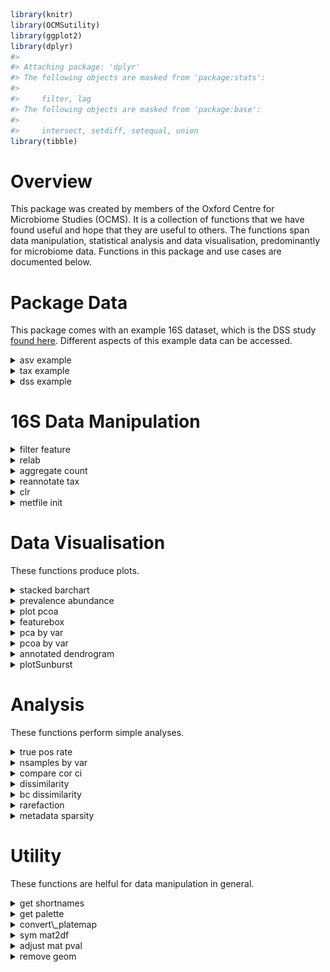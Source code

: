 ``` r
library(knitr)
library(OCMSutility)
library(ggplot2)
library(dplyr)
#> 
#> Attaching package: 'dplyr'
#> The following objects are masked from 'package:stats':
#> 
#>     filter, lag
#> The following objects are masked from 'package:base':
#> 
#>     intersect, setdiff, setequal, union
library(tibble)
```

# Overview

This package was created by members of the Oxford Centre for Microbiome
Studies (OCMS). It is a collection of functions that we have found
useful and hope that they are useful to others. The functions span data
manipulation, statistical analysis and data visualisation, predominantly
for microbiome data. Functions in this package and use cases are
documented below.

# Package Data

This package comes with an example 16S dataset, which is the DSS study
[found here](https://pmc.ncbi.nlm.nih.gov/articles/PMC6120875/).
Different aspects of this example data can be accessed.

<details>
<summary>
asv example
</summary>

## asv\_example

A dataframe with samples in columns, features in rows. First column is
`sequence`.

``` r
data(asv_example)

# 49 ASVs and 296 samples
dim(asv_example)
#> [1]  49 296
```

</details>
<details>
<summary>
tax example
</summary>

## tax\_example

A dataframe of taxonomic classification of ASVs in `asv_example`

``` r
data(tax_example)
#> Warning in data(tax_example): data set 'tax_example' not found

# 49 ASVs, with taxonomic levels in columns 
dim(tax_example)
#> [1] 49  7
colnames(tax_example)
#> [1] "sequence" "Phylum"   "Class"    "Order"    "Family"   "Genus"    "Species"
```

</details>
<details>
<summary>
dss example
</summary>

## dss\_example

A list of dataframes. Contains ASV count, ASV taxonomy, and metadata for
the DSS experiment. Dataframes are structured to be compatible with
`OCMSlooksy`

``` r
data(dss_example)

summary(dss_example)
#>                       Length Class      Mode
#> merged_abundance_id   26     data.frame list
#> merged_filter_summary  3     data.frame list
#> merged_qc_summary      3     data.frame list
#> merged_taxonomy       10     data.frame list
#> parameter_table        3     data.frame list
#> metadata              11     data.frame list
```

</details>

# 16S Data Manipulation

<details>
<summary>
filter feature
</summary>

## filter\_feature

Filters count table based on sequence abundance and prevalence. This
function returns several outputs that detail which features were
filtered out to help with quality control.

There are three methods by which sequences can be filtered. For all
three methods, the cut-off threshold is taken into consideration with
the prevalence of sequences across the samples\*. 1) ‘abs\_count’ refers
to read count.Sets the filter threshold at a specific read count, such
that a given sequence must be observed greater than or equal to the
cut-off count. 2) ‘percent\_sample’ refers to percent of sample total.
Looks at read counts as abundances relative to the sample total. This is
useful for when you want to keep features that make up at least x% in
your samples. 3) ‘percent\_dataset’ refers to percent of dataset total.
Looks at read counts as abundances relative to the dataset total. This
is useful for when you want to keep features that make up at least x% in
your dataset.

\*Sequence prevalence is calculated as the number of samples in which
sequence abundance is greater than or equal to the cut-off threshold.

Usage:

``` r
data(dss_example)

# put featureID as rownames
tax_df <- dss_example$merged_taxonomy
count_df <- dss_example$merged_abundance_id %>%
  column_to_rownames('featureID')
# set features in count tax to be in same order
count_df <- count_df[tax_df$featureID,]

filtered_ls <- filter_feature(count_df, tax_df, 'percent_sample', 0.001, 2)
#> Kept 303/734 (41.28%) features with read counts >= 0.001% with sample total read count in >= 2/25 (8%) samples
summary(filtered_ls)
#>             Length Class      Mode     
#> taxonomy      10   data.frame list     
#> filtered    7575   -none-     numeric  
#> p_agg         11   gg         list     
#> p_exp         11   gg         list     
#> feat_remove  431   -none-     character
#> feat_keep    303   -none-     character
#> msg            1   -none-     character
filtered_count <- filtered_ls$filtered
dim(filtered_count)
#> [1] 303  25
kable(head(filtered_count[,1:4]))
```

|        | 2DSS\_\_10 | 2DSS\_\_11 | 2DSS\_\_13 | 2DSS\_\_14 |
|:-------|-----------:|-----------:|-----------:|-----------:|
| ASV108 |  0.0005656 |  0.0012191 |  0.0000000 |  0.0000000 |
| ASV128 |  0.0018854 |  0.0000000 |  0.0051209 |  0.0000000 |
| ASV57  |  0.0066931 |  0.0000000 |  0.0000000 |  0.0000000 |
| ASV59  |  0.0004713 |  0.0010667 |  0.0011380 |  0.0000000 |
| ASV62  |  0.0005656 |  0.0740628 |  0.0008535 |  0.0005923 |
| ASV37  |  0.0029223 |  0.0000000 |  0.0000000 |  0.0000000 |

</details>
<details>
<summary>
relab
</summary>

## relab

This is a convenience function for converting counts into relative
abundance (expressed as a % of reads).

Usage:

``` r
# get example data
data(asv_example)

# rownames have to be features
asv_counts <- data.frame(asv_example[2:ncol(asv_example)], row.names=asv_example$sequence)

rel_abundance <- relab(asv_counts)
```

</details>
<details>
<summary>
aggregate count
</summary>

## aggregate\_count

Aggregates count on a given taxonomy level, providing an aggregated
count table and the corresponding taxonomy table. Both data frames are
returned in a list.

Notice that after aggregation, featureID is set to the taxonomy by which
aggregation was done, and all taxonomy levels below the aggregation
level are set to NA. The number of ASVs that were aggregated at each
taxon is recorded in the column `n_collapse`

Usage:

``` r
data(dss_example)
# featureID should be row names
feature_count <- dss_example$merged_abundance_id %>%
   tibble::column_to_rownames('featureID')

# cleanup sample names
colnames(feature_count) <- paste0('id', colnames(feature_count))
# taxonomy table must have columns 'Kingdom','Phylum',
# 'Class','Order','Family','Genus','Species'
# and feature IDs in rownames
feature_tax <- dss_example$merged_taxonomy

# set row order of count and tax tables to be the same
feature_count <- feature_count[feature_tax$featureID,]
aggregated_list <- aggregate_count(feature_count, feature_tax,
                                      aggregate_by = "Family")

summary(aggregated_list)
#>          Length Class      Mode
#> count_df 25     data.frame list
#> tax_df   11     data.frame list
knitr::kable(head(aggregated_list[['count_df']][,1:5]))
```

|                                | id2DSS\_\_10 | id2DSS\_\_11 | id2DSS\_\_13 | id2DSS\_\_14 | id2DSS\_\_16 |
|:-------------------------------|-------------:|-------------:|-------------:|-------------:|-------------:|
| Acidaminococcaceae             |           10 |            4 |            0 |            0 |            0 |
| Anaeroplasmataceae             |           60 |            0 |            7 |            0 |            0 |
| Bacteroidaceae                 |         1118 |         2921 |          262 |          256 |         1484 |
| Bifidobacteriaceae             |           12 |            0 |            0 |            0 |            0 |
| Burkholderiales incertae sedis |            0 |            0 |            0 |            9 |            5 |
| Clostridiaceae 1               |            0 |          428 |            0 |            0 |            0 |

``` r
knitr::kable(head(aggregated_list[['tax_df']]))
```

| featureID                      | sequence | Kingdom  | Phylum         | Class              | Order             | Family                         | Genus | Species | Taxon                                                                                                              | n\_collapse |
|:-------------------------------|:---------|:---------|:---------------|:-------------------|:------------------|:-------------------------------|:------|:--------|:-------------------------------------------------------------------------------------------------------------------|------------:|
| Acidaminococcaceae             | NA       | Bacteria | Firmicutes     | Negativicutes      | Selenomonadales   | Acidaminococcaceae             | NA    | NA      | k\_\_Bacteria;p\_\_Firmicutes;c\_\_Negativicutes;o\_\_Selenomonadales;f\_\_Acidaminococcaceae                      |           4 |
| Anaeroplasmataceae             | NA       | Bacteria | Tenericutes    | Mollicutes         | Anaeroplasmatales | Anaeroplasmataceae             | NA    | NA      | k\_\_Bacteria;p\_\_Tenericutes;c\_\_Mollicutes;o\_\_Anaeroplasmatales;f\_\_Anaeroplasmataceae                      |           2 |
| Bacteroidaceae                 | NA       | Bacteria | Bacteroidetes  | Bacteroidia        | Bacteroidales     | Bacteroidaceae                 | NA    | NA      | k\_\_Bacteria;p\_\_Bacteroidetes;c\_\_Bacteroidia;o\_\_Bacteroidales;f\_\_Bacteroidaceae                           |          39 |
| Bifidobacteriaceae             | NA       | Bacteria | Actinobacteria | Actinobacteria     | Bifidobacteriales | Bifidobacteriaceae             | NA    | NA      | k\_\_Bacteria;p\_\_Actinobacteria;c\_\_Actinobacteria;o\_\_Bifidobacteriales;f\_\_Bifidobacteriaceae               |           3 |
| Burkholderiales incertae sedis | NA       | Bacteria | Proteobacteria | Betaproteobacteria | Burkholderiales   | Burkholderiales incertae sedis | NA    | NA      | k\_\_Bacteria;p\_\_Proteobacteria;c\_\_Betaproteobacteria;o\_\_Burkholderiales;f\_\_Burkholderiales incertae sedis |           1 |
| Clostridiaceae 1               | NA       | Bacteria | Firmicutes     | Clostridia         | Clostridiales     | Clostridiaceae 1               | NA    | NA      | k\_\_Bacteria;p\_\_Firmicutes;c\_\_Clostridia;o\_\_Clostridiales;f\_\_Clostridiaceae 1                             |           6 |

</details>
<details>
<summary>
reannotate tax
</summary>

## reannotate\_tax

Reannotates taxonomy table so that “unclassfied” assignments include
higher level classifications. This helps preserve the biological meaning
of an unclassfied genus (as it could be classfied at the Family level).
The implications of this reannotation is illustrated using the following
example:

``` r
ex1 <- data.frame(ASV = paste0("ASV", 1:5),
                  Order = "order1",
                  Family = c(paste0("family", c(1,1,2,3)), 'unclassified'),
                  Genus = c("unclassified", 'genus1','unclassified','genus2',
                            "unclassified"),
                  read_count = 10)

knitr::kable(ex1)
```

| ASV  | Order  | Family       | Genus        | read\_count |
|:-----|:-------|:-------------|:-------------|------------:|
| ASV1 | order1 | family1      | unclassified |          10 |
| ASV2 | order1 | family1      | genus1       |          10 |
| ASV3 | order1 | family2      | unclassified |          10 |
| ASV4 | order1 | family3      | genus2       |          10 |
| ASV5 | order1 | unclassified | unclassified |          10 |

Analysing the example above at the genus level would result in 3 groups:
Genus1 (count 10), Genus2 (10), Unclassified (30)

If you modify your classification at the genus level to include
information from higher taxonomic orders, you would get:

``` r
ex2 <- ex1[,c('ASV','Order')]
ex2$Family <- c(paste0("family", c(1,1,2,3)), 'order1_unclassified')
ex2$Genus <- c('family1_unclassified','genus1','family2_unclassified','genus2',
               'order1_unclassified')
ex2$read_count <- 10

knitr::kable(ex2)
```

| ASV  | Order  | Family               | Genus                 | read\_count |
|:-----|:-------|:---------------------|:----------------------|------------:|
| ASV1 | order1 | family1              | family1\_unclassified |          10 |
| ASV2 | order1 | family1              | genus1                |          10 |
| ASV3 | order1 | family2              | family2\_unclassified |          10 |
| ASV4 | order1 | family3              | genus2                |          10 |
| ASV5 | order1 | order1\_unclassified | order1\_unclassified  |          10 |

Analysing at the genus level now would result in 5 groups: Genus1 (10),
Genus2 (10), Family1\_Unclassified (10), Family2\_Unclassified (10),
Order1\_Unclassified (10).

Usage:

``` r
# showing the dummy example
old_tax <- ex1[,2:4]
old_tax$Kingdom <- 'kingdom1'
old_tax$Phylum <- 'phylum1'
old_tax$Class <- 'class1'
old_tax$Species <- 'unclassified'

old_tax <- old_tax[, c('Kingdom','Phylum','Class','Order','Family','Genus','Species')]
old_tax[old_tax == 'unclassified'] <- NA
knitr::kable(old_tax)
```

| Kingdom  | Phylum  | Class  | Order  | Family  | Genus  | Species |
|:---------|:--------|:-------|:-------|:--------|:-------|:--------|
| kingdom1 | phylum1 | class1 | order1 | family1 | NA     | NA      |
| kingdom1 | phylum1 | class1 | order1 | family1 | genus1 | NA      |
| kingdom1 | phylum1 | class1 | order1 | family2 | NA     | NA      |
| kingdom1 | phylum1 | class1 | order1 | family3 | genus2 | NA      |
| kingdom1 | phylum1 | class1 | order1 | NA      | NA     | NA      |

``` r
new_tax <- reannotate_tax(old_tax)
knitr::kable(new_tax)
```

| Kingdom  | Phylum  | Class  | Order  | Family               | Genus                 | Species               |
|:---------|:--------|:-------|:-------|:---------------------|:----------------------|:----------------------|
| kingdom1 | phylum1 | class1 | order1 | family1              | family1\_unclassified | family1\_unclassified |
| kingdom1 | phylum1 | class1 | order1 | family1              | genus1                | genus1\_unclassified  |
| kingdom1 | phylum1 | class1 | order1 | family2              | family2\_unclassified | family2\_unclassified |
| kingdom1 | phylum1 | class1 | order1 | family3              | genus2                | genus2\_unclassified  |
| kingdom1 | phylum1 | class1 | order1 | order1\_unclassified | order1\_unclassified  | order1\_unclassified  |

``` r
# try with example data
data(asv_example)

# adding Kingdom column; removing sequence column because don't need asv IDs in this example
old_tax <- tax_example
colnames(old_tax)[1] <- 'Kingdom'
old_tax$Kingdom <- 'Bacteria'
knitr::kable(head(old_tax))
```

| Kingdom  | Phylum         | Class              | Order           | Family             | Genus            | Species                              |
|:---------|:---------------|:-------------------|:----------------|:-------------------|:-----------------|:-------------------------------------|
| Bacteria | Firmicutes     | Negativicutes      | Selenomonadales | Acidaminococcaceae | Acidaminococcus  | Acidaminococcus\_intestini(AF473835) |
| Bacteria | Bacteroidetes  | Bacteroidia        | Bacteroidales   | Prevotellaceae     | Prevotella       | NA                                   |
| Bacteria | Firmicutes     | Negativicutes      | Selenomonadales | Veillonellaceae    | Dialister        | Dialister\_invisus(AY162469)         |
| Bacteria | Bacteroidetes  | Bacteroidia        | Bacteroidales   | Prevotellaceae     | Prevotella       | NA                                   |
| Bacteria | Proteobacteria | Betaproteobacteria | Burkholderiales | Sutterellaceae     | Sutterella       | NA                                   |
| Bacteria | Firmicutes     | Clostridia         | Clostridiales   | Lachnospiraceae    | Clostridium XlVa | NA                                   |

``` r
new_tax <- reannotate_tax(old_tax)
knitr::kable(head(new_tax))
```

| Kingdom  | Phylum         | Class              | Order           | Family             | Genus            | Species                              |
|:---------|:---------------|:-------------------|:----------------|:-------------------|:-----------------|:-------------------------------------|
| Bacteria | Firmicutes     | Negativicutes      | Selenomonadales | Acidaminococcaceae | Acidaminococcus  | Acidaminococcus\_intestini(AF473835) |
| Bacteria | Bacteroidetes  | Bacteroidia        | Bacteroidales   | Prevotellaceae     | Prevotella       | Prevotella\_unclassified             |
| Bacteria | Firmicutes     | Negativicutes      | Selenomonadales | Veillonellaceae    | Dialister        | Dialister\_invisus(AY162469)         |
| Bacteria | Bacteroidetes  | Bacteroidia        | Bacteroidales   | Prevotellaceae     | Prevotella       | Prevotella\_unclassified             |
| Bacteria | Proteobacteria | Betaproteobacteria | Burkholderiales | Sutterellaceae     | Sutterella       | Sutterella\_unclassified             |
| Bacteria | Firmicutes     | Clostridia         | Clostridiales   | Lachnospiraceae    | Clostridium XlVa | Clostridium XlVa\_unclassified       |

</details>
<details>
<summary>
clr
</summary>

## clr

clr uses the
[ALDEx2](https://www.bioconductor.org/packages/release/bioc/html/ALDEx2.html)
package to perform centred log-ratio transformation on a count matrix
from for example 16S rRNA profiling.

Usage:

``` r
# rownames have to be features
asv_counts <- data.frame(asv_example[2:ncol(asv_example)], row.names=asv_example$sequence)

clr_transformed <- clr(count_dataframe = asv_counts, return_as_dataframe = TRUE)
#> conditions vector supplied
#> multicore environment is is OK -- using the BiocParallel package
#> computing center with all features

# returns data frame with transformed abundance estamtes with imputed zeroes
class(clr_transformed)
#> [1] "data.frame"
dim(clr_transformed)
#> [1]  49 295
```

This will return a data frame with transformed abundance estimates (most
common use case). It is also possible to return the ALDEx2 object
instead.

``` r
clr_transformed <- clr(count_dataframe = asv_counts, return_as_dataframe = FALSE)
#> conditions vector supplied
#> multicore environment is is OK -- using the BiocParallel package
#> computing center with all features

# returns ALDEx2 object
class(clr_transformed)
#> [1] "aldex.clr"
#> attr(,"package")
#> [1] "ALDEx2"
```

</details>
<details>
<summary>
metfile init
</summary>

## metfile\_init

This helper function initiates a metadata table that is compatible with
`OCMSlooksy`.

Usage: This function takes the database file returned from
[`ocms_16s dada2_pipeline build_db`](https://ocms-16s.readthedocs.io/en/latest/).

`db_file` is the rsqlite database file `out_dir` output directory.
default `NULL` so no output file written. `ref_table` name of table in
the database from which `sampleID` is generated. defaults NULL which
uses `merged_abundance_id` (the count table) to get sampleID `id_orient`
indicates orientation of sampleID in `ref_table` in rows or in columns.
options are `row` or `col` `dummy` allows you to make a dummy column of
NAs

``` r
db_file <- "/path/to/db/file"
met <- metfile_init(db_file, dummy = "Group")
```

</details>

# Data Visualisation

These functions produce plots.

<details>
<summary>
stacked barchart
</summary>

## stacked\_barchart

A simple but common visualisation of taxonomic composition across
samples. The function will plot the top\_n taxa based on ranking of
average relative abundance across all samples. Returns a list with
“data” and “plot” so you can use the data for more custom plots if you
wish.

``` r
# family counts from before
counts <- aggregated_list[['count_df']]
rel_abundance <- relab(counts)

# get rid of family == NA
rel_abundance <- rel_abundance[rownames(rel_abundance) != "NA",]
stacked <- stacked_barchart(rel_abundance, top_n = 10)
#> Using Group.1, Taxon as id variables

stacked$plot
```

![](vignettes/OCMSutility_files/figure-markdown_strict/stacked%20barchart-1.png)

</details>
<details>
<summary>
prevalence abundance
</summary>

## prevalence\_abundance

It is useful to get an idea of how prevalent each taxon is and where it
falls in terms of relative abundance across samples. This can help with
determining filtering parameters for example. This function takes a
relative abundance matrix and calculates the prevalence of each taxon
and the mean realtive abundance across all samples. It returns a list of
two objects, “data” and “plot”.

Usage:

``` r
# use the rel_abundance table as in stacked_barchart
prev_abund <- prevalence_abundance(rel_abundance)

# the data
knitr::kable(head(prev_abund$data))
```

``` r
# the plot
prev_abund$plot
#> NULL
```

</details>
<details>
<summary>
plot pcoa
</summary>

## plot\_pcoa

This is a simple PCoA function that colours all points by one metadata
variable. It can be helpful to visualise metadata variables
independently when assessing potential confounding metadtaa factors.

Usage:

``` r
data(dss_example)
met_df <- dss_example$metadata

count_df <- dss_example$merged_abundance_id %>%
  column_to_rownames('featureID')
count_df <- count_df[,met_df$sampleID]
relab <- relab(count_df)

iter_var <- c('Genotype','Phenotype')
plist <- list()
for(i in iter_var) {
  plist[[i]] <- plot_pcoa(relab, met_df, colour = i)
}

plist[[1]]
```

![](vignettes/OCMSutility_files/figure-markdown_strict/plot_pcoa-1.png)

``` r
plist[[2]]
```

![](vignettes/OCMSutility_files/figure-markdown_strict/plot_pcoa-2.png)

This function helps plot PCA score plots. It returns a list of the
original data, the PCA result and the ggplot. All dataframes are
returned in such a way that that ggplot produced can be modified with
additional geom layers.

Usage:

``` r
# get example data
data(asv_example)

# rownames have to be features
asv_counts <- data.frame(asv_example[2:ncol(asv_example)], row.names=asv_example$sequence)

asv_transformed <- clr(count_dataframe = asv_counts, return_as_dataframe = TRUE)
#> conditions vector supplied
#> multicore environment is is OK -- using the BiocParallel package
#> computing center with all features

# generate some random metadata for the 295 samples - 5 time points with each individual
# having a data point at each time point
metadata <- data.frame(Timepoint = c(rep("Time 1", 59),
                                     rep("Time 2", 59),
                                     rep("Time 3", 59),
                                     rep("Time 4", 59),
                                     rep("Time 5", 59)),
                       Individual = as.character(c(rep(c(1:59), 5))),
                       row.names=colnames(asv_transformed),
                       stringsAsFactors = FALSE)
metadata$ID <- rownames(metadata)

pca_result <- prcomp(t(asv_transformed), scale = TRUE)
plot_data <- plot_pca(pca_result, metadata, colourby='Timepoint')

plot_data$p
```

![](vignettes/OCMSutility_files/figure-markdown_strict/plot_pca-1.png)

``` r
# modify default plot
add_meta <- merge(plot_data$pdata, metadata, by = 'row.names' )
col_val <- get_palette(5, "Set3")
p <- plot_data$p +
  scale_colour_manual(values = col_val) + # pick own colours
  scale_shape_manual(values=21, guide = FALSE) + # change shape and remove from legend
  geom_text(data = add_meta, aes(x = PC1, y = PC2, label = ID)) # add text label
#> Scale for colour is already present.
#> Adding another scale for colour, which will replace the existing scale.
p
#> Warning: The `guide` argument in `scale_*()` cannot be `FALSE`. This was deprecated in ggplot2 3.3.4.
#> i Please use "none" instead.
#> i The deprecated feature was likely used in the OCMSutility package.
#>   Please report the issue to the authors.
#> This warning is displayed once every 8 hours.
#> Call `lifecycle::last_lifecycle_warnings()` to see where this warning was generated.
```

![](vignettes/OCMSutility_files/figure-markdown_strict/plot_pca-2.png)

</details>
<details>
<summary>
featurebox
</summary>

## featurebox

This function takes a matrix of abudnances from RNA-seq or microbiome
data along with a metadata dataframe and produces a boxplot for a
feature(s) of interest. The main use for this function is to plot
abundance estimates grouping by variable of interest.

Usage:

``` r
# get example data
data(asv_example)

# rownames have to be features
asv_counts <- data.frame(asv_example[2:ncol(asv_example)], row.names=asv_example$sequence)

# for plotting purposes we would transform the data e.g. clr
asv_clr <- clr(asv_counts)
#> conditions vector supplied
#> multicore environment is is OK -- using the BiocParallel package
#> computing center with all features

# generate some random metadata for the 295 samples - 5 groups for example
metadata <- data.frame(Group = c(rep("Group 1", 59),
                                 rep("Group 2", 59),
                                 rep("Group 3", 59),
                                 rep("Group 4", 59),
                                 rep("Group 5", 59)),
                                 row.names=colnames(asv_clr))

# produce boxplot of random 4 features as an example grouping by Group variable
features <- sample(rownames(asv_clr), size=4)
featurebox(abundance_matrix=asv_clr, metadata=metadata, features=features, group_by="Group")
#> Using feature as id variables
#> Warning: Use of `mat.m$covariate` is discouraged.
#> i Use `covariate` instead.
#> Use of `mat.m$covariate` is discouraged.
#> i Use `covariate` instead.
```

![](vignettes/OCMSutility_files/figure-markdown_strict/featurebox-1.png)

The default palettes used are “Set2”, “Set3” and “Set4”, and the result
will depend on the number of colours you need. You can change the
colours if you like by adding manual scale:

``` r
featurebox(abundance_matrix=asv_clr, metadata=metadata, features=features, group_by="Group") +
  scale_colour_manual(values=getPalette(n=5, palette="Set1"))
#> Using feature as id variables
#> Scale for colour is already present.
#> Adding another scale for colour, which will replace the existing scale.
#> Warning: Use of `mat.m$covariate` is discouraged.
#> i Use `covariate` instead.
#> Use of `mat.m$covariate` is discouraged.
#> i Use `covariate` instead.
```

![](vignettes/OCMSutility_files/figure-markdown_strict/featurebox_colour-1.png)

</details>
<details>
<summary>
pca by var
</summary>

## pca\_by\_var

This function overlays numeric metadata variables onto a PCA score plot,
which can be useful during exploratory analysis where you want to see
how different metadata variables map onto a PCA plot. This function
produces a named list of plots, where the first plot is the score/biplot
and subsequent plots are the same PCA plot but colour coded by a given
metadata variable. Metadata variables can be numeric, character, or
factors.

``` r
set.seed(1)
data(dss_example)

# samples in rows
ddata <- dss_example$merged_abundance_id[,2:26]
rownames(ddata) <- dss_example$merged_abundance_id[,1]
ddata <- as.data.frame(t(ddata))
mdata <- dss_example$metadata
mdata <- mdata[match(rownames(ddata), mdata$sampleID),]

# creating some dummy metadata variable
mdata$var1 <- rep(rnorm(5, 25, 3), each=5)
mdata$var2 <- rep(rnorm(5, 3, 0.5), 5)
mdata$var3 <- as.factor(rep(letters[1:5], each=5))
mdata <- mdata[,c('Phenotype','var1','var2','var3')]
p_list <- pca_by_var(ddata, mdata)

# biplot
p_list$main_pca
```

![](vignettes/OCMSutility_files/figure-markdown_strict/pca_by_var-1.png)

``` r
# pca with metadata variables overlayed
p_list$Phenotype
```

![](vignettes/OCMSutility_files/figure-markdown_strict/pca_by_var-2.png)

``` r
p_list$var1
```

![](vignettes/OCMSutility_files/figure-markdown_strict/pca_by_var-3.png)

``` r
p_list$var2
```

![](vignettes/OCMSutility_files/figure-markdown_strict/pca_by_var-4.png)

``` r
p_list$var3
```

![](vignettes/OCMSutility_files/figure-markdown_strict/pca_by_var-5.png)

``` r
# can use cowplot::plot_grid to put all plots into one
cowplot::plot_grid(plotlist=list(p_list$Phenotype, p_list$var1, p_list$var2, p_list$var3))
```

![](vignettes/OCMSutility_files/figure-markdown_strict/pca_by_var-6.png)

</details>
<details>
<summary>
pcoa by var
</summary>

## pcoa\_by\_var

This function overlays numeric metadata variables onto a PCoA score
plot, which can be useful during exploratory analysis where you want to
see how different metadata variables map onto a PCoA plot. This function
produces a named list of plots, where the first plot is the plain PCoA
and subsequent plots are the same PCoA plot but colour coded by a given
metadata variable. Metadata variables can be numeric, character, or
factors, but confidence interval ellipses will only be drawn for
categorical variables.

``` r
set.seed(1)
data(dss_example)
ddata <- dss_example$merged_abundance_id[,2:26]
rownames(ddata) <- dss_example$merged_abundance_id[,1]
ddata <- as.data.frame(t(relab(ddata)))

mdata <- dss_example$metadata
mdata <- mdata[match(rownames(ddata), mdata$sampleID),]

# creating some dummy metadata variable
mdata$var1 <- rnorm(25, 0.5, 3)
mdata$var2 <- rep(LETTERS[21:25], 5)
mdata$var3 <- as.factor(rep(letters[1:5], each=5))
mdata <- mdata[,c('Phenotype','var1','var2','var3')]
p_list <- pcoa_by_var(ddata, mdata, method='bray')

# pcoa
p_list$main_pcoa
```

![](vignettes/OCMSutility_files/figure-markdown_strict/pcoa_by_var-1.png)

``` r
# pcoa with metadata variables overlayed. no ellipses draw when variables are numeric
p_list$Phenotype
```

![](vignettes/OCMSutility_files/figure-markdown_strict/pcoa_by_var-2.png)

``` r
p_list$var1
```

![](vignettes/OCMSutility_files/figure-markdown_strict/pcoa_by_var-3.png)

``` r
p_list$var2
```

![](vignettes/OCMSutility_files/figure-markdown_strict/pcoa_by_var-4.png)

``` r
p_list$var3
```

![](vignettes/OCMSutility_files/figure-markdown_strict/pcoa_by_var-5.png)

``` r
# can use cowplot::plot_grid to put all plots into one
cowplot::plot_grid(plotlist=list(p_list$Phenotype, p_list$var1, p_list$var2, p_list$var3))
```

![](vignettes/OCMSutility_files/figure-markdown_strict/pcoa_by_var-6.png)

</details>
<details>
<summary>
annotated dendrogram
</summary>

## annotated\_dendrogram

This produces an annotated dendrogram showing heirarchical clustering
based on a distance matrix. This is helpful for visualizing how
different metadata variables map onto sample clustering. This is
equivalent to the annotation bars on a heatmap, but without the heatmap
values.

``` r
set.seed(1)
# get relative abundance data
data(dss_example)
ddata <- dss_example$merged_abundance_id[,2:26]
rownames(ddata) <- dss_example$merged_abundance_id[,1]
ddata <- t(OCMSutility::relab(ddata))
# distance matrix
mydist <- vegan::vegdist(ddata, method='bray')
# metdata variable
mdata <- dss_example$metadata
mdata <- mdata[,c('sampleID','Genotype','Phenotype')]
annotated_dendrogram(mydist, mdata, 'sampleID')
```

![](vignettes/OCMSutility_files/figure-markdown_strict/annotated-dendrogram-1.png)

``` r
# custom colours
col_geno <- RColorBrewer::brewer.pal(9, "Paired")[1:2]
names(col_geno) <- c('Genotype:WT','Genotype:KO')
col_phen <- RColorBrewer::brewer.pal(9, "Paired")[3:4]
names(col_phen) <- c('Phenotype:water','Phenotype:DSS')
annotated_dendrogram(mydist, mdata, 'sampleID', pal=c(col_geno, col_phen))
```

![](vignettes/OCMSutility_files/figure-markdown_strict/annotated-dendrogram-2.png)
</details>
<details>
<summary>
plotSunburst
</summary>

## plotSunburst

This function has been moved to be an internal function, and the
`sunburstR` has been removed as a dependency (is now a suggested
package). This change has come about due to lack of use and an effort to
reduce the dependency overhead of the package. The funciton is still
accessible with `OCMSutility:::plotSunburst`

Creates interactive sunburst plot based on taxonomy. The sunburst plot
can show areas based on relative abundance or based on the number of
taxa at a given taxonomic level.

You specify a palette for each Phylum, where values are the colour
palette to use and name is the corresponding phylum
(e.g.`c('Bacteroidetes' = 'Oranges', 'Firmicutes' = 'Greens')`).
Palettes should be from
[rColorBrewer](https://www.r-graph-gallery.com/38-rcolorbrewers-palettes.html).
If the number of palettes specified doesn’t include all phyla in the tax
table, only the specified ones will be coloured and the rest will be in
grey. If palettes is set to NULL, the default colours selected by
`sunbrustR` will be used.

Additionally the `highlight` parameter can be used to highlight a
specific taxon at any taxonomic level and the ones that are not
specified will be coloured as grey.
e.g. `list("Family"=c("Enterococcaceae","Ruminacoccaceae")`. This is
applied after palettes is used to colour by phylum if palettes argument
is specified so you can use the `palettes` argument to choose your
colour and all taxa not specified by `hightlight` are set to grey.

Note: NAs in the taxonomy table cause colouring to be assigned in
unexpected order so it is best to use `reannotate_tax` to apply a
taxonomy roll-down and remove all NAs.
[sunburstR](https://github.com/timelyportfolio/sunburstR) uses hyphens
(`-`) to distinguish taxonomic levels so any hyphens in the taxonomy
name will be interpreted as two separate levels. Therefore, all hyphens
are silently and automatically removed from taxonomy names

``` r
data("dss_example")
# set count feature ids as rownames
count_df <- dss_example$merged_abundance_id %>%
  column_to_rownames('featureID')

# clean up some sample names
colnames(count_df) <- paste0('id', colnames(count_df))
tax_df <- dss_example$merged_taxonomy

# aggregate counts
agg_gen <- aggregate_count(count_df[tax_df$featureID,], tax_df, "Genus")
count_genus <- agg_gen$count_df

# reannotate taxonomy
tax_genus <- reannotate_tax(agg_gen$tax_df)

relab <- relab(count_genus)

# color specific phyla
# plotSunburst(relab = NULL, tax = tax_genus,  
#              palettes = c("Proteobacteria" = "Oranges",
#                           "Bacteroidetes" = "Greens"))
# color specific phyla taking into account of relative abundance
# plotSunburst(relab = relab, tax = tax_genus,  
#              palettes = c("Proteobacteria" = "Oranges", "Bacteroidetes" = "Greens"))

# highlight specific genera
# plotSunburst(relab = relab, tax = tax_genus, 
#              palettes = c("Bacteroidetes" = "Greens",'Firmicutes'='Blues'), 
#              highlight = list("Genus" = c("Bacteroides",'Clostridium XlVa')))
```

</details>

# Analysis

These functions perform simple analyses.

<details>
<summary>
true pos rate
</summary>

## true\_pos\_rate

Calculate rate of true positives in positive control standards. Used in
OCMS\_zymobioimcs report.

Usage:

``` r
# this would be better exemplified with actual std data rather than the example samples
data("dss_example")
data(zymobiomics)

# set count feature ids as rownames
count_df <- dss_example$merged_abundance_id %>%
  column_to_rownames('featureID')

# clean up some sample names
colnames(count_df) <- paste0('id', colnames(count_df))
tax_df <- dss_example$merged_taxonomy

# aggregate counts
agg_gen <- aggregate_count(count_df[tax_df$featureID,], tax_df, "Genus")
genus_relab <- relab(agg_gen$count_df)

true_pos_result <- true_pos_rate(relab=genus_relab,
                                    annotations=zymobiomics$anno_ncbi_16s,
                                    level='genus', cutoff=0.01)

# plot true pos rate
p <- ggplot(true_pos_result,
            aes(x=rank, y=true.pos.rate, colour=label, group=sample)) +
  geom_point() +
  theme_bw() +
  ylab("TP / (TP + FP)") +
  scale_colour_manual(values=c("grey", "purple")) +
  facet_wrap(~sample, scale="free")

p
```

![](vignettes/OCMSutility_files/figure-markdown_strict/true_pos_rate-1.png)

</details>
<details>
<summary>
nsamples by var
</summary>

## nsample\_by\_var

This function counts the number of samples for each individual for a
given metadata variable. This is useful in time course data when you
want to check how complete the metadata variables are. This is
complementary to `metadata_sparsity`, which tells you which gives
information on missing values, while `nsample_by_var` gives information
on the available metadata.

Usage:

Takes in a dataframe where samples are in rows and metadata variables
are in columns. Providing the identifier column and the metadata
variables to tally, the function returns a tally of the number of non-NA
samples for each identifier for a given metadata variable.

In the example below, we have 25 patients, each with 4 time point
samples, and three metadata variables.

``` r
df <- data.frame(sample_id = paste0("sample", 1:100),
                patient_id = rep(LETTERS[1:25], 4),
                var1 = sample(c(rnorm(30, 10, 0.5), rnorm(40, 25, 2),
                                rep(NA, 30)), 100),
                var2 = sample(c(rnorm(65, 0.5, 0.01),
                                rep(0, 20),
rep(NA, 15)), 100),
                var3 = sample(c(letters[1:5], NA), 100, replace=TRUE))

nsample_by_var(df, 'patient_id', c('var1','var2','var3'))
#>    patient_id var1 var2 var3
#> 1           A    3    3    4
#> 2           B    3    4    3
#> 3           C    2    4    3
#> 4           D    2    4    2
#> 5           E    3    4    3
#> 6           F    2    3    4
#> 7           G    3    4    4
#> 8           H    1    3    3
#> 9           I    1    2    3
#> 10          J    4    4    3
#> 11          K    3    4    4
#> 12          L    4    3    2
#> 13          M    3    2    4
#> 14          N    1    4    3
#> 15          O    3    4    4
#> 16          P    3    3    3
#> 17          Q    3    3    3
#> 18          R    4    4    4
#> 19          S    4    3    4
#> 20          T    4    3    1
#> 21          U    4    4    3
#> 22          V    3    2    3
#> 23          W    2    3    4
#> 24          X    2    4    4
#> 25          Y    3    4    4
```

</details>
<details>
<summary>
compare cor ci
</summary>

## compare\_cor\_ci

Performs pairwise correlations of features with adjusted p-values.
Correlations and confidence intervals calculated for each sample group.

Usage:

``` r
# load example data
data(dss_example)

# subset features, features in columns
feat_mat <- dss_example$merged_abundance_id[1:6,2:26]
rownames(feat_mat) <- dss_example$merged_abundance_id[1:6,1]
feat_mat <- t(feat_mat)

# metadata in same order
met_df <- dss_example$metadata
met_df <- met_df[match(rownames(feat_mat), met_df$sampleID),]
compare_cor_ci(feat_mat, met_df$Phenotype)
#> Warning in cor(x, use = use, method = method): the standard deviation is zero
#>       x    y group  n           r          p     p.adj    lower_ci  upper_ci
#> 1  ASV1 ASV2   DSS 13          NA         NA        NA          NA        NA
#> 2  ASV1 ASV3   DSS 13 -0.17292227 0.57211293 0.8796790 -0.66093523 0.4178774
#> 3  ASV1 ASV4   DSS 13 -0.34430158 0.94229442 0.7479965 -0.75252840 0.2550722
#> 4  ASV1 ASV5   DSS 13 -0.02232353         NA 0.9422944 -0.56634285 0.5352453
#> 5  ASV1 ASV6   DSS 13          NA 0.58645268        NA          NA        NA
#> 6  ASV2 ASV3   DSS 13          NA 0.24933216        NA          NA        NA
#> 7  ASV2 ASV4   DSS 13          NA         NA        NA          NA        NA
#> 8  ASV2 ASV5   DSS 13          NA         NA        NA          NA        NA
#> 9  ASV2 ASV6   DSS 13          NA         NA        NA          NA        NA
#> 10 ASV3 ASV4   DSS 13  0.49936118         NA 0.4939076 -0.07121951 0.8237103
#> 11 ASV3 ASV5   DSS 13  0.16659937         NA 0.8796790 -0.42323641 0.6572529
#> 12 ASV3 ASV6   DSS 13          NA 0.81852228        NA          NA        NA
#> 13 ASV4 ASV5   DSS 13 -0.07067946 0.08231793 0.9422944 -0.59836252 0.4997685
#> 14 ASV4 ASV6   DSS 13          NA         NA        NA          NA        NA
#> 15 ASV5 ASV6   DSS 13          NA         NA        NA          NA        NA
#> 16 ASV1 ASV2 water 12  0.18564204 0.56349873 0.8193311 -0.43455744 0.6864130
#> 17 ASV1 ASV3 water 12  0.08650613 0.78922369 0.8455968 -0.51285678 0.6291719
#> 18 ASV1 ASV4 water 12  0.13702012 0.03866202 0.8193311 -0.47416823 0.6590932
#> 19 ASV1 ASV5 water 12  0.60121866 0.69985094 0.2899652  0.04170797 0.8736692
#> 20 ASV1 ASV6 water 12  0.12008510 0.14872901 0.8193311 -0.48740718 0.6492428
#> 21 ASV2 ASV3 water 12 -0.04731533 0.67110167 0.8839068 -0.60479416 0.5412845
#> 22 ASV2 ASV4 water 12 -0.12450292 0.71008691 0.8193311 -0.65182972 0.4839803
#> 23 ASV2 ASV5 water 12  0.25704233 0.41994958 0.8193311 -0.37168987 0.7241234
#> 24 ASV2 ASV6 water 12  0.12330163 0.01030401 0.8193311 -0.48491396 0.6511275
#> 25 ASV3 ASV4 water 12 -0.18837193 0.88390679 0.8193311 -0.68790611 0.4322600
#> 26 ASV3 ASV5 water 12  0.44347367 0.70262984 0.7436451 -0.17495605 0.8109741
#> 27 ASV3 ASV6 water 12  0.70591564 0.54824959 0.1545601  0.22191935 0.9108202
#> 28 ASV4 ASV5 water 12  0.19281163 0.55767227 0.8193311 -0.42850631 0.6903254
#> 29 ASV4 ASV6 water 12 -0.29445657 0.35286181 0.8193311 -0.74282830 0.3362712
#> 30 ASV5 ASV6 water 12  0.36129770 0.24854130 0.8193311 -0.26821893 0.7745888
```

</details>
<details>
<summary>
dissimilarity
</summary>

## dissimilarity

This function is bested used for repeated measures data. The purpose of
this function is to determine dissimilarity between samples using
Bray-Curtis dissimilarity. This is typically done if you want to compare
dissimilarity between groups or compare within-individual dissimilarity
with between-individual similarity where you have multiple samples per
individual. The function takes a relative abundance matrix and relevant
metadata as input and outputs a data frame with Bray-Curtis
dissimilarity measure that can be plotted. Below is an example where
this may be of use.

Usage:

``` r
# get example data
data(asv_example)

# rownames have to be features
asv_counts <- data.frame(asv_example[2:ncol(asv_example)], row.names=asv_example$sequence)

asv_relab <- relab(asv_counts)

# generate some random metadata for the 295 samples - 5 time points with each individual
# having a data point at each time point
metadata <- data.frame(Timepoint = c(rep("Time 1", 59),
                                     rep("Time 2", 59),
                                     rep("Time 3", 59),
                                     rep("Time 4", 59),
                                     rep("Time 5", 59)),
                       Individual = as.character(c(rep(c(1:59), 5))),
                       row.names=colnames(asv_relab),
                       stringsAsFactors = FALSE)

# remove samples with NA
asv_relab <- asv_relab[,!(is.na(colSums(asv_relab)))]

# make sure they are the same
metadata <- metadata[colnames(asv_relab),]

# ask the question - Are individuals more similar to each other than samples are within timepoints?

# within-individual dissimilarity
within_diss <- dissimilarity(asv_relab, metadata=metadata, individual_variable = "Individual", method="within")

knitr::kable(head(within_diss))
```

| dissimilarity | method            |
|--------------:|:------------------|
|     0.7080197 | Within-individual |
|     0.8067290 | Within-individual |
|     0.8098117 | Within-individual |
|     0.8455110 | Within-individual |
|     0.5200789 | Within-individual |
|     0.9769913 | Within-individual |

``` r
# between-individual dissimilarity at timpoint 1
metadata_t1 <- metadata[metadata$Timepoint == "Time 1",]
asv_relab_t1 <- asv_relab[,rownames(metadata_t1)]
between_diss <- dissimilarity(asv_relab_t1, metadata=metadata_t1, method="between")
#> using method=between, make sure there is only one sample per individual

knitr::kable(head(between_diss))
```

| dissimilarity | method             |
|--------------:|:-------------------|
|     0.8130555 | Between-individual |
|     0.8108123 | Between-individual |
|     0.8153680 | Between-individual |
|     0.8027017 | Between-individual |
|     0.9662146 | Between-individual |
|     0.8061727 | Between-individual |

``` r
# we can then combine and plot them
diss <- bind_rows(within_diss, between_diss)
ggplot(diss, aes(x=method, y=dissimilarity)) +
  geom_violin() +
  xlab("Dissimilarity type") +
  ylab("Bray-Curtis dissimilarity") +
  theme_bw()
```

![](vignettes/OCMSutility_files/figure-markdown_strict/dissimilarity-1.png)

</details>
<details>
<summary>
bc dissimilarity
</summary>

## bcdissimilarity

Useful for measuring sample dissimilarity using Bray-Curtis distances.
You can supply a metadata variable to assign comparisons as either
within-group or between group. This is useful when assessing the within
group dissimilarity (either as a whole, or for each individual group)
compared to between group dissimilarity. This function differs from
`dissimilarity` in that this can be applied to non-repeated measures
data.

If within/between group assignments are not necessary, set `var=NULL`

This function returns a list:

-   `bc_df` long dataframe of dissimilarity scores respective metadata
    of the comparison
-   `bc_dist` symmetrical matrix of Bray-Curtis distances

``` r
data(dss_example)
count_table <- dss_example$merged_abundance_id %>% column_to_rownames('featureID')
relab_table <- relab(count_table)
met_table <- dss_example$metadata

# bray curtis for one metadata variable
bc_result <- bcdissimilarity(relab_table, met_table, 'sampleID','Phenotype')
pdata <- bc_result$bc_df
p_phen <- ggplot(pdata, aes(x=value, y=dist)) +
  geom_violin() +
  theme_bw(14) +
  ylab('Bray-Curtis Dissimilarity') +
  xlab('Phenotype')

p_phen
```

![](vignettes/OCMSutility_files/figure-markdown_strict/bcdissimilarity-1.png)

``` r
# for multiple metadata variables
bc_data <- c()
for(var in c('Phenotype','Genotype')) {
   bc_result <- bcdissimilarity(relab_table, met_table, 'sampleID', var)
   bc_data <- rbind(bc_data, bc_result$bc_df)
}
p_bc <- ggplot(bc_data, aes(x=comparison, y=dist)) +
  geom_violin() +
  theme_bw(14) +
  facet_wrap(~met_var) +
  ylab('Bray-Curtis Dissimilarity') +
  theme(axis.title.x=element_blank())

p_bc
```

![](vignettes/OCMSutility_files/figure-markdown_strict/bcdissimilarity-2.png)

</details>
<details>
<summary>
rarefaction
</summary>

## rarefaction

Useful for calculating and plotting rarefaction curve to check if read
depth captures as much diversity as possible.

``` r
# get example data
data(asv_example)

# rownames have to be features
asv_counts <- data.frame(asv_example[2:ncol(asv_example)], row.names=asv_example$sequence)

rarefaction <- rarefaction(asv_counts)
#> Warning: executing %dopar% sequentially: no parallel backend registered
#> Warning in max(x, na.rm = T): no non-missing arguments to max; returning -Inf
#> Warning in max(x, na.rm = T): no non-missing arguments to max; returning -Inf
#> Warning in max(x, na.rm = T): no non-missing arguments to max; returning -Inf
#> Warning in max(x, na.rm = T): no non-missing arguments to max; returning -Inf
#> Warning in max(x, na.rm = T): no non-missing arguments to max; returning -Inf
#> Warning in max(x, na.rm = T): no non-missing arguments to max; returning -Inf
#> Warning in max(x, na.rm = T): no non-missing arguments to max; returning -Inf
#> Warning in max(x, na.rm = T): no non-missing arguments to max; returning -Inf
#> Warning in max(x, na.rm = T): no non-missing arguments to max; returning -Inf
#> Warning in max(x, na.rm = T): no non-missing arguments to max; returning -Inf
#> Warning in max(x, na.rm = T): no non-missing arguments to max; returning -Inf
#> Warning in max(x, na.rm = T): no non-missing arguments to max; returning -Inf
#> Warning in max(x, na.rm = T): no non-missing arguments to max; returning -Inf
#> Warning in max(x, na.rm = T): no non-missing arguments to max; returning -Inf

# default plot
p <- rarefaction$rare_p
p
#> Warning: ggrepel: 258 unlabeled data points (too many overlaps). Consider
#> increasing max.overlaps
```

![](vignettes/OCMSutility_files/figure-markdown_strict/rarefaction-1.png)

``` r
# modify default plot -- remove geom_label_repel layer
p$layers[[2]] <- NULL
p
```

![](vignettes/OCMSutility_files/figure-markdown_strict/rarefaction-2.png)

</details>
<details>
<summary>
metadata sparsity
</summary>

## metadata\_sparsity

This function checks your metadata for the number of missing values in
each sample. This function can be used to check how sparse the metadata
is. In human studies, it is easy to have sparse metadata which
inadvertently gives subsets of samples simply based on the amount of
available information. This function tallies the number of NA in each
sample and returns subsets of samples based on the number of missing
values they have.

Usage:

Takes in a dataframe where samples are in rows and metadata variables
are in columns. The function returns a list where the first item in the
list `na_tally` shows the number of samples with a given number of
missing values.

``` r
set.seed(1)
# setting up example metadata dataframe
 metadata_example <- data.frame(
   sampleID = LETTERS[1:10],
   group = c(rep(1:2, each = 3), rep(3, 4)),
   age = c(rnorm(6, 30, 5), rep(NA, 4)),
   sex = c(rep('F', 3), rep(NA, 4), rep('M', 3)),
   ethnicity = sample(c(NA,1,2,3), 10, replace = TRUE),
   medication = sample(c(NA,1,2), 10, replace=TRUE))

met_sparse <- metadata_sparsity(metadata_example)

summary(met_sparse)
#>          Length Class      Mode
#> na_tally 2      data.frame list
#>          6      data.frame list
#>          6      data.frame list
#>          6      data.frame list
met_sparse$na_tally
#>   n_na Freq
#> 1    1    3
#> 2    2    6
#> 3    3    1
met_sparse[[3]]
#>   sampleID group      age  sex ethnicity medication
#> 1        A     1 26.86773    F        NA         NA
#> 2        B     1 30.91822    F        NA         NA
#> 3        C     1 25.82186    F        NA         NA
#> 4        D     2 37.97640 <NA>         1         NA
#> 6        F     2 25.89766 <NA>         1         NA
#> 9        I     3       NA    M        NA          1
met_sparse[[4]]
#>   sampleID group age  sex ethnicity medication
#> 7        G     3  NA <NA>         1         NA
```

</details>

# Utility

These functions are helful for data manipulation in general.

<details>
<summary>
get shortnames
</summary>

## get\_shortnames

For visualisation purposes i.e. to not have the whole taxonomic label
for a taxon you can just get the lowest rank

Usage:

``` r
longname <- dss_example$merged_taxonomy$Taxon[4]
cat(longname)
#> k__Bacteria;p__Firmicutes;c__Clostridia;o__Clostridiales;f__Ruminococcaceae;g__Faecalibacterium;s__Faecalibacterium_prausnitzii(AJ413954)

get_shortnames(longname)
#> [1] "Faecalibacterium_prausnitzii(AJ413954)"
```

</details>
<details>
<summary>
get palette
</summary>

## get\_palette

This is a convenience function for getting a set of colours for plotting
purposes. Setting preview=TRUE will show you the colours. The colours
can be changed by adding a palette(s) to the palette argument.

Usage:

``` r
getPalette(n=10, palette="Set3", preview=TRUE)
```

![](vignettes/OCMSutility_files/figure-markdown_strict/get_palette-1.png)

    #>  [1] "#8DD3C7" "#FFFFB3" "#BEBADA" "#FB8072" "#80B1D3" "#FDB462" "#B3DE69"
    #>  [8] "#FCCDE5" "#D9D9D9" "#BC80BD"

</details>
<details>
<summary>
convert\_platemap
</summary>

## convert\_platemap

This function converts excel plate map to long data frame with map
locations. It uses [readxl](https://readxl.tidyverse.org) to read in
excel file.

Usage: You supply the function with the excel file and specify the sheet
name (if applicable) and the cell range that contains your plate map.
`convert_platemap` then converts the platemap into a long data frame.
The `drop_empty` function allows your to drop unlabeled wells.

``` r
convert_platemap(plate_map = "my96wellplate.xlsx",
                              map_range = 'A1:H12') 
```

    #>    well_id               col            row             well_value       
    #>  Length:96          Min.   : 1.00   Length:96          Length:96         
    #>  Class :character   1st Qu.: 3.75   Class :character   Class :character  
    #>  Mode  :character   Median : 6.50   Mode  :character   Mode  :character  
    #>                     Mean   : 6.50                                        
    #>                     3rd Qu.: 9.25                                        
    #>                     Max.   :12.00

| well\_id | col | row | well\_value   |
|:---------|----:|:----|:--------------|
| A1       |   1 | A   | sample\_name1 |
| A2       |   2 | A   | sample\_name2 |
| A3       |   3 | A   | sample\_name3 |
| A4       |   4 | A   | sample\_name4 |
| A5       |   5 | A   | sample\_name5 |
| A6       |   6 | A   | sample\_name6 |

``` r
# example output of convert_platemap
myplate <- as.data.frame(matrix(rnorm(96, mean=0.1, sd=0.05), 
                                nrow=8, ncol=12, 
                                dimnames=list(LETTERS[1:8], 1:12)))
plate_df <- convert_platemap(from_file = FALSE, plate_map = myplate) 
print(summary(plate_df))
#>      row                col              well_value          well_id         
#>  Length:96          Length:96          Min.   :0.0005324   Length:96         
#>  Class :character   Class :character   1st Qu.:0.0752879   Class :character  
#>  Mode  :character   Mode  :character   Median :0.1037227   Mode  :character  
#>                                        Mean   :0.1061450                     
#>                                        3rd Qu.:0.1348888                     
#>                                        Max.   :0.2200809
kable(head(plate_df))
```

| row | col | well\_value | well\_id |
|:----|:----|------------:|:---------|
| A   | 1   |   0.0991905 | A1       |
| B   | 1   |   0.1471918 | B1       |
| C   | 1   |   0.1410611 | C1       |
| D   | 1   |   0.1296951 | D1       |
| E   | 1   |   0.1459489 | E1       |
| F   | 1   |   0.1391068 | F1       |

</details>
<details>
<summary>
sym mat2df
</summary>

## sym\_mat2df

Converts symmetrical matrix to long dataframe, with columns `x`, `y`,
`value`. Helpful for correlation or distance matrices

Usage:

``` r
# load example data
data(dss_example)

# subset features, features in columns
feat_mat <- dss_example$merged_abundance_id[1:6,2:26]
rownames(feat_mat) <- dss_example$merged_abundance_id[1:6,1]
feat_mat <- t(feat_mat)

# correlation matrix
corr_result <- cor(feat_mat)
sym_mat2df(corr_result)
#>      X1   X2        value
#> 1  ASV1 ASV2  0.328933077
#> 2  ASV1 ASV3  0.458898743
#> 3  ASV1 ASV4  0.273324036
#> 4  ASV1 ASV5  0.770830067
#> 5  ASV1 ASV6  0.577547045
#> 6  ASV2 ASV3  0.162107933
#> 7  ASV2 ASV4 -0.002684052
#> 8  ASV2 ASV5  0.384139309
#> 9  ASV2 ASV6  0.318054017
#> 10 ASV3 ASV4  0.102121821
#> 11 ASV3 ASV5  0.700666100
#> 12 ASV3 ASV6  0.834738679
#> 13 ASV4 ASV5  0.315981925
#> 14 ASV4 ASV6  0.121482740
#> 15 ASV5 ASV6  0.749430510
```

</details>
<details>
<summary>
adjust mat pval
</summary>

## adjust\_mat\_pval

Adjust matrix of p-values for multiple correction and returns the
adjusted p-values as symmertrical matrix or as long dataframe. Helpful
for correlation matrices.

Usage:

``` r
# load example data
data(dss_example)

# subset features, features in columns
feat_mat <- dss_example$merged_abundance_id[1:6,2:26]
rownames(feat_mat) <- dss_example$merged_abundance_id[1:6,1]
feat_mat <- t(feat_mat)

# correlation matrix
corr_result <- psych::corr.test(feat_mat)
adjust_mat_pval(corr_result$p)
#>              ASV1 ASV2         ASV3 ASV4         ASV5         ASV6
#> ASV1 1.0000000000    1 5.257982e-01    1 0.0006842817 8.253906e-02
#> ASV2 1.0000000000    1 1.000000e+00    1 1.0000000000 1.000000e+00
#> ASV3 0.5257981878    1 1.000000e+00    1 0.0043193475 4.783898e-05
#> ASV4 1.0000000000    1 1.000000e+00    1 1.0000000000 1.000000e+00
#> ASV5 0.0006842817    1 4.319347e-03    1 1.0000000000 1.053959e-03
#> ASV6 0.0825390647    1 4.783898e-05    1 0.0010539587 1.000000e+00
adjust_mat_pval(corr_result$p, out_type='dataframe')
#>      X1   X2      padjust
#> 1  ASV1 ASV2 1.000000e+00
#> 2  ASV1 ASV3 5.257982e-01
#> 3  ASV1 ASV4 1.000000e+00
#> 4  ASV1 ASV5 6.842817e-04
#> 5  ASV1 ASV6 8.253906e-02
#> 6  ASV2 ASV3 1.000000e+00
#> 7  ASV2 ASV4 1.000000e+00
#> 8  ASV2 ASV5 1.000000e+00
#> 9  ASV2 ASV6 1.000000e+00
#> 10 ASV3 ASV4 1.000000e+00
#> 11 ASV3 ASV5 4.319347e-03
#> 12 ASV3 ASV6 4.783898e-05
#> 13 ASV4 ASV5 1.000000e+00
#> 14 ASV4 ASV6 1.000000e+00
#> 15 ASV5 ASV6 1.053959e-03
```

</details>
<details>
<summary>
remove geom
</summary>

## remove\_geom

Remove a specific geom layer from a ggplot.

Usage:

``` r
d <- data.frame(x = runif(10),y = runif(10),label = sprintf("label%s", 1:10))
                
# ggplot with geom_text_repel from ggrepel
p1 <- ggplot(d, aes(x, y, label = label)) + 
  geom_point() + 
  geom_text()

# Remove the labels added by ggrepel.
p2 <- remove_geom(p1, "GeomText")

p1
```

![](vignettes/OCMSutility_files/figure-markdown_strict/remove_geom-1.png)

``` r
p2
```

![](vignettes/OCMSutility_files/figure-markdown_strict/remove_geom-2.png)
